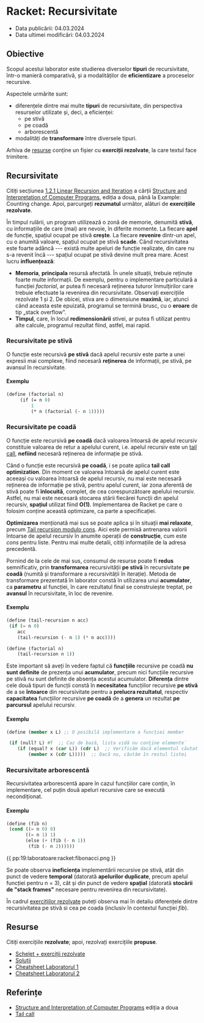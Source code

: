 # Racket: Recursivitate

  - Data publicării: 04.03.2024
  - Data ultimei modificări: 04.03.2024

## Obiective

Scopul acestui laborator este studierea diverselor **tipuri** de recursivitate, într-o manieră comparativă, și a modalităților de **eficientizare** a proceselor recursive.

Aspectele urmărite sunt:

  - diferențele dintre mai multe **tipuri** de recursivitate, din
    perspectiva resurselor utilizate și, deci, a eficienței:
    - pe stivă  
    - pe coadă
    - arborescentă
  - modalități de **transformare** între diversele tipuri.

Arhiva de [resurse](#Resurse "wikilink") conține un fișier cu **exerciții rezolvate**, la care textul face trimitere.

## Recursivitate

Citiți secțiunea [1.2.1 Linear Recursion and Iteration](https://web.mit.edu/6.001/6.037/sicp.pdf#subsection.1.2.1 "wikilink") a cărții [Structure and Interpretation of Computer Programs](https://web.mit.edu/6.001/6.037/sicp.pdf "wikilink"), ediția a doua, până la Example: Counting change. Apoi, parcurgeți **rezumatul** următor, alături de **exercițiile rezolvate**.

În timpul rulării, un program utilizează o zonă de memorie, denumită **stivă**, cu informațiile de care (mai) are nevoie, în diferite momente. La fiecare **apel** de funcție, spațiul ocupat pe stivă **crește**. La fiecare **revenire** dintr-un apel, cu o anumită valoare, spațiul ocupat pe stivă **scade**. Când recursivitatea este foarte adâncă --- există multe apeluri de funcție realizate, din care nu s-a revenit încă --- spațiul ocupat pe stivă devine mult prea mare.
Acest lucru **influențează**:

  - **Memoria**, **principala** resursă afectată. În unele situații, trebuie reținute foarte multe informații. De exemplu, pentru o implementare particulară a funcției *factorial*, ar putea fi necesară reținerea tuturor înmulțirilor care trebuie efectuate la revenirea din recursivitate. Observați exercițiile rezolvate 1 și 2. De obicei, stiva are o dimensiune **maximă**, iar, atunci când aceasta este epuizată, programul se termină brusc, cu o **eroare** de tip „stack overflow”.
  - **Timpul**, care, în locul **redimensionării** stivei, ar putea fi utilizat pentru alte calcule, programul rezultat fiind, astfel, mai rapid.

### Recursivitate pe stivă

O funcție este recursivă **pe stivă** dacă apelul recursiv este parte a unei expresii mai complexe, fiind necesară **reținerea** de informații, pe stivă, pe avansul în recursivitate.

#### Exemplu

```lisp
(define (factorial n)
     (if (= n 0)
         1
         (* n (factorial (- n 1)))))
```

### Recursivitate pe coadă

O funcție este recursivă **pe coadă** dacă valoarea întoarsă de apelul recursiv constituie valoarea de retur a apelului curent, i.e. apelul recursiv este un [tail call](http://en.wikipedia.org/wiki/Tail_call "wikilink"), **nefiind** necesară reținerea de informație pe stivă.

Când o funcție este recursivă **pe coadă**, i se poate aplica **tail call optimization**. Din moment ce valoarea întoarsă de apelul curent este aceeași cu valoarea întoarsă de apelul recursiv, nu mai este necesară reținerea de informație pe stivă, pentru apelul curent, iar zona aferentă de stivă poate fi **înlocuită**, complet, de cea corespunzătoare apelului recursiv. Astfel, nu mai este necesară stocarea stării fiecărei funcții din apelul recursiv, **spațiul** utilizat fiind **O(1)**. Implementarea de Racket pe care o folosim conține această optimizare, ca parte a specificației.

**Optimizarea** menționată mai sus se poate aplica și în situații **mai relaxate**, precum [Tail recursion modulo cons](http://en.wikipedia.org/wiki/Tail_call#Tail_recursion_modulo_cons "wikilink"). Aici este permisă antrenarea valorii întoarse de apelul recursiv în anumite operații de **construcție**, cum este *cons* pentru liste. Pentru mai multe detalii, citiți informațiile de la adresa precedentă.

Pornind de la cele de mai sus, consumul de resurse poate fi **redus** semnificativ, prin **transformarea** recursivității **pe stivă** în recursivitate **pe coadă** (numită și transformare a recursivității în iterație). Metoda de transformare prezentată în laborator constă în utilizarea unui **acumulator**, ca **parametru** al funcției, în care rezultatul final se construiește treptat, pe **avansul** în recursivitate, în loc de revenire.

#### Exemplu

```lisp
(define (tail-recursion n acc)
 (if (= n 0)
    acc
    (tail-recursion (- n 1) (* n acc))))

(define (factorial n)
    (tail-recursion n 1))

```

Este important să aveți în vedere faptul că **funcțiile** recursive pe coadă **nu sunt definite** de prezența unui **acumulator**, precum nici funcțiile recursive pe stivă nu sunt definite de absența acestui acumulator. **Diferența** dintre cele două tipuri de funcții constă în **necesitatea** funcțiilor recursive **pe stivă** de a se **întoarce** din recursivitate pentru a **prelucra rezultatul**, respectiv **capacitatea** funcțiilor recursive **pe coadă** de a **genera** un rezultat **pe parcursul** apelului recursiv.

#### Exemplu

```lisp
(define (member x L) ;; O posibilă implementare a funcției member

 (if (null? L) #f  ;; Caz de bază, lista vidă nu conține elemente`
    (if (equal? x (car L)) (cdr L)  ;; Verificăm dacă elementul căutat este primul termen din listă  
        (member x (cdr L)))))  ;; Dacă nu, căutăm în restul listei

```

### Recursivitate arborescentă

Recursivitatea arborescentă apare în cazul funcțiilor care conțin, în implementare, cel puțin două apeluri recursive care se execută necondiționat.

#### Exemplu

```lisp
(define (fib n)
 (cond ((= n 0) 0)
       ((= n 1) 1)  
       (else (+ (fib (- n 1))
        (fib (- n 2))))))
```

{{ pp:19:laboratoare:racket:fibonacci.png }}

Se poate observa **ineficiența** implementării recursive pe stivă, atât din punct de vedere **temporal** (datorată **apelurilor duplicate**, precum apelul funcției pentru n = 3), cât și din punct de vedere **spațial** (datorată **stocării de "stack frames"** necesare pentru revenirea din recursivitate).

În cadrul [exercițiilor rezolvate](#Resurse "wikilink") puteți observa mai în detaliu diferențele dintre recursivitatea pe stivă si cea pe coada (inclusiv în contextul funcției *fib*).

## Resurse

Citiți exercițiile **rezolvate**; apoi, rezolvați exercițiile **propuse**.


  - [Schelet + exerciții rezolvate](https://github.com/cs-pub-ro/PP-laboratoare/raw/refs/heads/archives25/archives/racket-recursivitate-schelet.zip)
  - [Soluții](https://github.com/cs-pub-ro/PP-laboratoare/raw/refs/heads/archives25/archives/racket-recursivitate-solutii.zip)
  - [Cheatsheet Laboratorul 1](https://github.com/cs-pub-ro/PP-laboratoare/raw/master/racket/intro/racket-cheatsheet-1.pdf)
  - [Cheatsheet Laboratorul 2](https://github.com/cs-pub-ro/PP-laboratoare/raw/master/racket/recursivitate/racket-cheatsheet-2.pdf)

## Referințe

  - [Structure and Interpretation of Computer Programs](https://web.mit.edu/6.001/6.037/sicp.pdf "wikilink") ediția a doua
  - [Tail call](http://en.wikipedia.org/wiki/Tail_call "wikilink")
